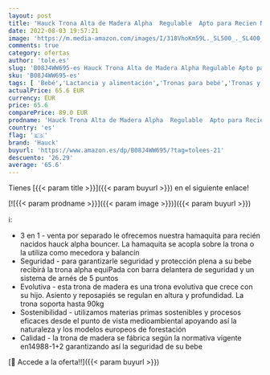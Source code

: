 ```yaml
---
layout: post
title: 'Hauck Trona Alta de Madera Alpha  Regulable  Apto para Recien Nacidos Combinando con el Newborn Set Alpha Bouncer  disponible por separado /Rosa  661314 '
date: 2022-08-03 19:57:21
image: 'https://m.media-amazon.com/images/I/318VhoKm59L._SL500_._SL400_.jpg'
comments: true
category: ofertas
author: 'tole.es'
slug: 'B08J4WW695-es Hauck Trona Alta de Madera Alpha Regulable Apto para...'
sku: 'B08J4WW695-es'
tags: [ 'Bebé','Lactancia y alimentación','Tronas para bebé','Tronas y asientos','hauck','trona','🇪🇸', ]
actualPrice: 65.6 EUR
currency: EUR
price: 65.6
comparePrice: 89.0 EUR
prodname: 'Hauck Trona Alta de Madera Alpha  Regulable  Apto para Recien Nacidos Combinando con el Newborn Set Alpha Bouncer  disponible por separado /Rosa  661314 '
country: 'es'
flag: '🇪🇸'
brand: 'Hauck'
buyurl: 'https://www.amazon.es/dp/B08J4WW695/?tag=tolees-21'
descuento: '26.29'
average: '65.6'
---
```


Tienes [{{< param title >}}]({{< param buyurl >}}) en el siguiente enlace!

[![{{< param prodname >}}]({{< param image >}})]({{< param buyurl >}})

ℹ️:

- 3 en 1 - venta por separado le ofrecemos nuestra hamaquita para recién nacidos hauck alpha bouncer. La hamaquita se acopla sobre la trona o la utiliza como mecedora y balancín
- Seguridad - para garantizarle seguridad y protección plena a su bebe recibirá la trona alpha equiPada con barra delantera de seguridad y un sistema de arnés de 5 puntos
- Evolutiva - esta trona de madera es una trona evolutiva que crece con su hijo. Asiento y reposapiés se regulan en altura y profundidad. La trona soporta hasta 90kg
- Sostenibilidad - utilizamos materias primas sostenibles y procesos eficaces desde el punto de vista medioambiental apoyando así la naturaleza y los modelos europeos de forestación
- Calidad - la trona de madera se fábrica según la normativa vigente en14988-1+2 garantizando así la seguridad de su bebe

[🛒 Accede a la oferta!!]({{< param buyurl >}})
